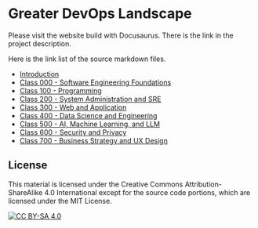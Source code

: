 # Greater DevOps Landscape

Please visit the website build with Docusaurus. There is the link in the project description.

Here is the link list of the source markdown files.  

- [Introduction](website/docs/intro.md)
- [Class 000 - Software Engineering Foundations](website/docs/main/cls0.md)
- [Class 100 - Programming](website/docs/main/cls1.md)
- [Class 200 - System Administration and SRE](website/docs/main/cls2.md)
- [Class 300 - Web and Application](website/docs/main/cls3.md)
- [Class 400 - Data Science and Engineering](website/docs/main/cls4.md)
- [Class 500 - AI, Machine Learning, and LLM](website/docs/main/cls5.md)
- [Class 600 - Security and Privacy](website/docs/main/cls6.md)
- [Class 700 - Business Strategy and UX Design](website/docs/main/cls7.md)

## License

This material is licensed under the Creative Commons Attribution-ShareAlike 4.0 International
except for the source code portions, which are licensed under the MIT License.

[![CC BY-SA 4.0][cc-by-sa-image]][cc-by-sa]

[cc-by-sa]: http://creativecommons.org/licenses/by-sa/4.0/
[cc-by-sa-image]: https://licensebuttons.net/l/by-sa/4.0/88x31.png
